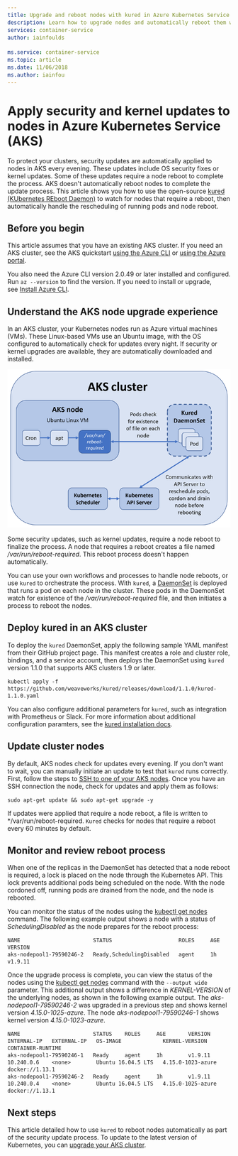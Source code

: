 ```yaml
---
title: Upgrade and reboot nodes with kured in Azure Kubernetes Service (AKS)
description: Learn how to upgrade nodes and automatically reboot them with kured in Azure Kubernetes Service (AKS)
services: container-service
author: iainfoulds

ms.service: container-service
ms.topic: article
ms.date: 11/06/2018
ms.author: iainfou
---
```


# Apply security and kernel updates to nodes in Azure Kubernetes Service (AKS)

To protect your clusters, security updates are automatically applied to nodes in AKS every evening. These updates include OS security fixes or kernel updates. Some of these updates require a node reboot to complete the process. AKS doesn't automatically reboot nodes to complete the update process. This article shows you how to use the open-source [kured (KUbernetes REboot Daemon)][kured] to watch for nodes that require a reboot, then automatically handle the rescheduling of running pods and node reboot.

## Before you begin

This article assumes that you have an existing AKS cluster. If you need an AKS cluster, see the AKS quickstart [using the Azure CLI][aks-quickstart-cli] or [using the Azure portal][aks-quickstart-portal].

You also need the Azure CLI version 2.0.49 or later installed and configured. Run `az --version` to find the version. If you need to install or upgrade, see [Install Azure CLI][install-azure-cli].

## Understand the AKS node upgrade experience

In an AKS cluster, your Kubernetes nodes run as Azure virtual machines (VMs). These Linux-based VMs use an Ubuntu image, with the OS configured to automatically check for updates every night. If security or kernel upgrades are available, they are automatically downloaded and installed.

![AKS node update and reboot process with kured](media/node-updates-kured/node-reboot-process.png)

Some security updates, such as kernel updates, require a node reboot to finalize the process. A node that requires a reboot creates a file named */var/run/reboot-required*. This reboot process doesn't happen automatically.

You can use your own workflows and processes to handle node reboots, or use `kured` to orchestrate the process. With `kured`, a [DaemonSet][DaemonSet] is deployed that runs a pod on each node in the cluster. These pods in the DaemonSet watch for existence of the */var/run/reboot-required* file, and then initiates a process to reboot the nodes.

## Deploy kured in an AKS cluster

To deploy the `kured` DaemonSet, apply the following sample YAML manifest from their GitHub project page. This manifest creates a role and cluster role, bindings, and a service account, then deploys the DaemonSet using `kured` version 1.1.0 that supports AKS clusters 1.9 or later.

```console
kubectl apply -f https://github.com/weaveworks/kured/releases/download/1.1.0/kured-1.1.0.yaml
```

You can also configure additional parameters for `kured`, such as integration with Prometheus or Slack. For more information about additional configuration paramters, see the [kured installation docs][kured-install].

## Update cluster nodes

By default, AKS nodes check for updates every evening. If you don't want to wait, you can manually initiate an update to test that `kured` runs correctly. First, follow the steps to [SSH to one of your AKS nodes][aks-ssh]. Once you have an SSH connection the node, check for updates and apply them as follows:

```console
sudo apt-get update && sudo apt-get upgrade -y
```

If updates were applied that require a node reboot, a file is written to */var/run/reboot-required. `Kured` checks for nodes that require a reboot every 60 minutes by default.

## Monitor and review reboot process

When one of the replicas in the DaemonSet has detected that a node reboot is required, a lock is placed on the node through the Kubernetes API. This lock prevents additional pods being scheduled on the node. With the node cordoned off, running pods are drained from the node, and the node is rebooted.

You can monitor the status of the nodes using the [kubectl get nodes][kubectl-get-nodes] command. The following example output shows a node with a status of *SchedulingDisabled* as the node prepares for the reboot process:

```
NAME                       STATUS                     ROLES     AGE       VERSION
aks-nodepool1-79590246-2   Ready,SchedulingDisabled   agent     1h        v1.9.11
```

Once the upgrade process is complete, you can view the status of the nodes using the [kubectl get nodes][kubectl-get-nodes] command with the `--output wide` parameter. This additional output shows a difference in *KERNEL-VERSION* of the underlying nodes, as shown in the following example output. The *aks-nodepool1-79590246-2* was upgraded in a previous step and shows kernel version *4.15.0-1025-azure*. The node *aks-nodepool1-79590246-1* shows kernel version *4.15.0-1023-azure*.

```
NAME                       STATUS    ROLES     AGE       VERSION   INTERNAL-IP   EXTERNAL-IP   OS-IMAGE             KERNEL-VERSION      CONTAINER-RUNTIME
aks-nodepool1-79590246-1   Ready     agent     1h        v1.9.11   10.240.0.6    <none>        Ubuntu 16.04.5 LTS   4.15.0-1023-azure   docker://1.13.1
aks-nodepool1-79590246-2   Ready     agent     1h        v1.9.11   10.240.0.4    <none>        Ubuntu 16.04.5 LTS   4.15.0-1025-azure   docker://1.13.1
```

## Next steps

This article detailed how to use `kured` to reboot nodes automatically as part of the security update process. To update to the latest version of Kubernetes, you can [upgrade your AKS cluster][aks-upgrade].

<!-- LINKS - external -->
[kured]: https://github.com/weaveworks/kured
[kured-install]: https://github.com/weaveworks/kured#installation
[kubectl-get-nodes]: https://kubernetes.io/docs/reference/generated/kubectl/kubectl-commands#get

<!-- LINKS - internal -->
[aks-quickstart-cli]: kubernetes-walkthrough.md
[aks-quickstart-portal]: kubernetes-walkthrough-portal.md
[install-azure-cli]: /cli/azure/install-azure-cli
[DaemonSet]: concepts-clusters-workloads.md#statefulsets-and-daemonsets
[aks-ssh]: ssh.md
[aks-upgrade]: upgrade-cluster.md
